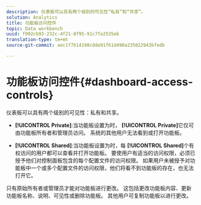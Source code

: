```yaml
---
description: 仪表板可以具有两个级别的可见性“私有”和“共享”。
solution: Analytics
title: 功能板访问控件
topic: Data workbench
uuid: f992cb93-232c-4f21-8f95-91c7fa2535eb
translation-type: tm+mt
source-git-commit: aec1f7b14198cdde91f61d490a235022943bfedb

---
```



# 功能板访问控件{#dashboard-access-controls}

仪表板可以具有两个级别的可见性：私有和共享。

* **[!UICONTROL Private]**:当功能板设置为时， **[!UICONTROL Private]**&#x200B;它仅可由功能板所有者和管理员访问。 系统的其他用户无法看到或打开功能板。

* **[!UICONTROL Shared]**:当功能板设置为时，每 **[!UICONTROL Shared]**&#x200B;个有权访问的用户都可以查看并打开功能板。 要使用户有适当的访问权限，必须已授予他们对控制面板包含的每个配置文件的访问权限。 如果用户未被授予对功能板中一个或多个配置文件的访问权限，他们将看不到功能板的存在，也无法打开它。

只有原始所有者或管理员才能对功能板进行更改。 这包括更改功能板内容、更新功能板名称、说明、可见性或删除功能板。 其他用户可复制功能板以进行更改。
